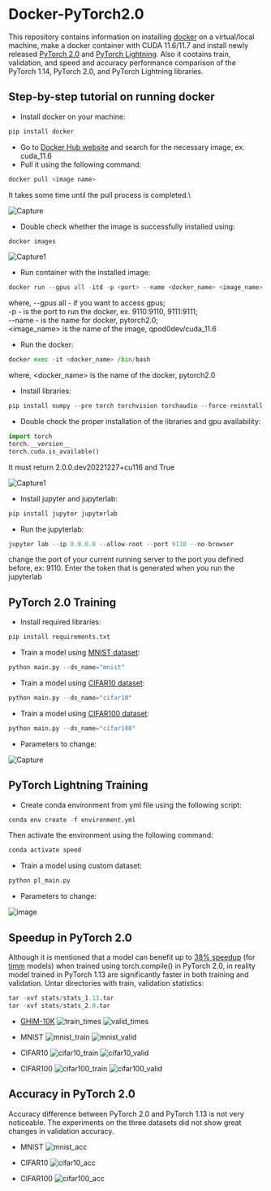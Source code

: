 # Docker-PyTorch2.0

This repository contains information on installing [docker](https://www.docker.com/) on a virtual/local machine, make a docker container with CUDA 11.6/11.7 and install newly released [PyTorch 2.0](https://pytorch.org/get-started/pytorch-2.0/) and [PyTorch Lightning](https://www.pytorchlightning.ai/index.html).
Also it cootains train, validation, and speed and accuracy performance comparison of the PyTorch 1.14, PyTorch 2.0, and PyTorch Lightning libraries.  

## Step-by-step tutorial on running docker
* Install docker on your machine:
```python
pip install docker
```
* Go to [Docker Hub website](https://hub.docker.com/) and search for the necessary image, ex. cuda_11.6
* Pull it using the following command:
```python
docker pull <image name>
```
It takes some time until the pull process is completed.\

![Capture](https://user-images.githubusercontent.com/50166164/209746959-7b68f8e0-e009-442c-96bb-2c084b74692d.PNG)

* Double check whether the image is successfully installed using: 
```python
docker images
```
![Capture1](https://user-images.githubusercontent.com/50166164/209746985-5fd47b6e-c91d-4c1b-9cdd-97307150ec38.PNG)

* Run container with the installed image:
```python
docker run --gpus all -itd -p <port> --name <docker_name> <image_name>
```
where, --gpus all - if you want to access gpus;\
-p - is the port to run the docker, ex. 9110:9110, 9111:9111;\
--name - is the name for docker, pytorch2.0;\
<image_name> is the name of the image, qpod0dev/cuda_11.6

* Run the docker:

```python
docker exec -it <docker_name> /bin/bash
```
where, <docker_name> is the name of the docker, pytorch2.0

* Install libraries:
```python
pip install numpy --pre torch torchvision torchaudio --force-reinstall --extra-index-url https://download.pytorch.org/whl/nightly/cu116
```
* Double check the proper installation of the libraries and gpu availability:
```python
import torch
torch.__version__
torch.cuda.is_available()
```
It must return 2.0.0.dev20221227+cu116 and True

![Capture1](https://user-images.githubusercontent.com/50166164/209747727-88acd0c2-57fd-48e2-a89d-e1fc8720b8c1.PNG)

* Install jupyter and jupyterlab:
```python
pip install jupyter jupyterlab
```

* Run the jupyterlab:
```python
jupyter lab --ip 0.0.0.0 --allow-root --port 9110 --no-browser
```
change the port of your current running server to the port you defined before, ex: 9110. Enter the token that is generated when you run the jupyterlab

## PyTorch 2.0 Training 

* Install required libraries:
```python
pip install requirements.txt
```
* Train a model using [MNIST dataset](https://en.wikipedia.org/wiki/MNIST_database):
```python
python main.py --ds_name="mnist"
```
* Train a model using [CIFAR10 dataset](https://www.cs.toronto.edu/~kriz/cifar.html):
```python
python main.py --ds_name="cifar10"
```
* Train a model using [CIFAR100 dataset](https://www.cs.toronto.edu/~kriz/cifar.html):
```python
python main.py --ds_name="cifar100"
```
* Parameters to change: 

![Capture](https://user-images.githubusercontent.com/50166164/209887801-0e6af75b-1a7b-4e3c-8b64-c37d02251a28.PNG)

## PyTorch Lightning Training

* Create conda environment from yml file using the following script:
```python
conda env create -f environment.yml
```
Then activate the environment using the following command:
```python
conda activate speed
```

* Train a model using custom dataset:
```python
python pl_main.py
```

* Parameters to change:

![image](https://github.com/bekhzod-olimov/Docker-PyTorch2.0/assets/50166164/271b97f1-f0cd-430d-b6b3-a2863df3f71c)

## Speedup in PyTorch 2.0
Although it is mentioned that a model can benefit up to [38% speedup](https://pytorch.org/get-started/pytorch-2.0/) (for [timm](https://github.com/rwightman/pytorch-image-models) models) when trained using torch.compile() in PyTorch 2.0, in reality model trained in PyTorch 1.13 are significantly faster in both training and validation.
Untar directories with train, validation statistics:

```python
tar -xvf stats/stats_1.13.tar
tar -xvf stats/stats_2.0.tar
```

* [GHIM-10K](https://www.kaggle.com/datasets/guohey/ghim10k)
![train_times](https://github.com/bekhzod-olimov/Docker-PyTorch2.0/assets/50166164/546b8cbd-10c4-415d-9971-5515a0c43b68)
![valid_times](https://github.com/bekhzod-olimov/Docker-PyTorch2.0/assets/50166164/5423aeaa-fad0-4b9c-b0cc-76420a4e69fd)

* MNIST
![mnist_train](https://user-images.githubusercontent.com/50166164/210288075-da296ba3-0149-4cb3-a507-7aa24c29a9ac.png)
![mnist_valid](https://user-images.githubusercontent.com/50166164/210288082-6857fab1-bafb-4d2b-9a9e-87972dcee1c8.png)

* CIFAR10
![cifar10_train](https://user-images.githubusercontent.com/50166164/210288126-f04138f6-aeff-4530-92c8-5024ad375e12.png)
![cifar10_valid](https://user-images.githubusercontent.com/50166164/210288127-cd7f17ed-9eb7-4474-8276-cb49c510e42b.png)

* CIFAR100
![cifar100_train](https://user-images.githubusercontent.com/50166164/210288164-a187d973-9e4e-4fac-ae29-7e5d0ffafe3d.png)
![cifar100_valid](https://user-images.githubusercontent.com/50166164/210288165-658b1a6f-d228-45c3-baa4-641461a0eded.png)

## Accuracy in PyTorch 2.0
Accuracy difference between PyTorch 2.0 and PyTorch 1.13 is not very noticeable. The experiments on the three datasets did not show great changes in validation accuracy.

* MNIST
![mnist_acc](https://user-images.githubusercontent.com/50166164/210288202-f7f233a9-f1b3-4997-b545-da627a38d407.png)

* CIFAR10
![cifar10_acc](https://user-images.githubusercontent.com/50166164/210288209-1787e4dc-d18a-4a3c-8105-603899664fab.png)

* CIFAR100
![cifar100_acc](https://user-images.githubusercontent.com/50166164/210288225-5210163c-065c-4656-b7c3-b97ebe07c09a.png)













